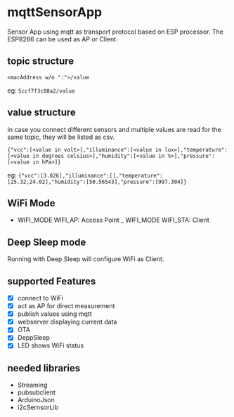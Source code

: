 # mqttSensorApp
Sensor App using mqtt as transport protocol based on ESP processor. The ESP8266 can be used as AP or Client.

## topic structure
`<macAddress w/o ":">/value`

eg: `5ccf7f3c88a2/value`

## value structure
In case you connect different sensors and multiple values are read for the same topic, they will be listed as csv.

`{"vcc":[<value in volt>],"illuminance":[<value in lux>],"temperature":[<value in degrees celsius>],"humidity":[<value in %>],"pressure":[<value in hPa>]}`

eg: `{"vcc":[3.026],"illuminance":[],"temperature":[25.32,24.02],"humidity":[50.56543],"pressure":[997.304]}`

## WiFi Mode
- WIFI_MODE WIFI_AP: Access Point
_ WIFI_MODE WIFI_STA: Client

## Deep Sleep mode
Running with Deep Sleep will configure WiFi as Client.

## supported Features
- [X] connect to WiFi
- [X] act as AP for direct measurement
- [X] publish values using mqtt
- [X] webserver displaying current data
- [X] OTA
- [X] DeppSleep
- [X] LED shows WiFi status

## needed libraries
 * Streaming
 * pubsubclient
 * ArduinoJson
 * i2cSernsorLib
